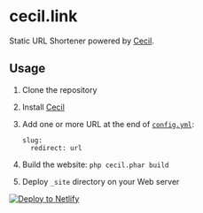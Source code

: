 # cecil.link

Static URL Shortener powered by [Cecil](https://cecil.app).

## Usage

1. Clone the repository

2. Install [Cecil](https://cecil.app/download/)

3. Add one or more URL at the end of [`config.yml`](/config.yml):
   ```
   slug:
     redirect: url
   ```
   
4. Build the website: `php cecil.phar build`

5. Deploy `_site` directory on your Web server

[![Deploy to Netlify](https://www.netlify.com/img/deploy/button.svg)](https://app.netlify.com/start/deploy?repository=https://github.com/Cecilapp/cecil.link)
